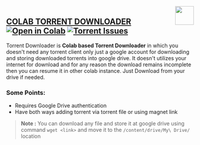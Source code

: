 <img src="https://raw.githubusercontent.com/DIMUTHU-DILZHAN/COLAB-TORRENT/master/512x512.png" align="right" height="50" width="50"/>


## [COLAB TORRENT DOWNLOADER](Torrent%20Downloader/Torrent%20Downloader.ipynb) &nbsp;&nbsp; [![Open in Colab][Colab Badge]][Torrent Notebook] [![Torrent Issues][Torrent Issues]](https://github.com/PradyumnaKrishna/Colab-Hacks/issues/labels/Torrent%20Downloader)
Torrent Downloader is **Colab based Torrent Downloader** in which you doesn't need any torrent client only just a google account for downloading and storing downloaded torrents into google drive. It doesn't utilizes your internet for download and for any reason the download remains incomplete then you can resume it in other colab instance. Just Download from your drive if needed.

### **Some Points:**
 - Requires Google Drive authentication
 - Have both ways adding torrent via torrent file or using magnet link
 > **Note :** You can download any file and store it at google drive using command `wget <link>` and move it to the `/content/drive/My\ Drive/` location 

<br />

[Colab Badge]:          https://colab.research.google.com/assets/colab-badge.svg
[License-Badge]:        https://img.shields.io/badge/License-MIT-blue.svg
[Torrent Issues]:       https://img.shields.io/github/issues/DIMUTHU-DILZHAN/COLAB-TORRENT/Torrent%20Downloader?label=Issues
[Torrent Notebook]:     https://colab.research.google.com/github/DIMUTHU-DILZHAN/COLAB-TORRENT/blob/master/Torrent%20Downloader/Torrent%20Downloader.ipynb
[Warning]:              https://img.shields.io/badge/Warning-red
